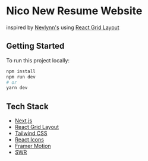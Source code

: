 # Nico New Resume Website

inspired by [Nevlynn's](https://nevflynn.com) using [React Grid Layout](https://github.com/react-grid-layout/react-grid-layout)

## Getting Started

To run this project locally:

```bash
npm install
npm run dev
# or
yarn dev
```

## Tech Stack

- [Next.js](https://nextjs.org/)
- [React Grid Layout](https://github.com/react-grid-layout/react-grid-layout)
- [Tailwind CSS](https://tailwindcss.com/)
- [React Icons](https://react-icons.github.io/react-icons/)
- [Framer Motion](https://www.framer.com/motion/)
- [SWR](https://swr.vercel.app/)
